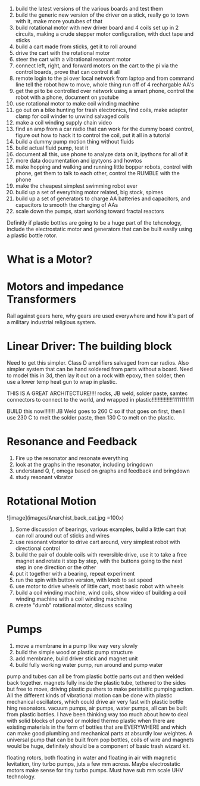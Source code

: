 1. build the latest versions of the various boards and test them
2. build the generic new version of the driver on a stick, really go to town with it, make more youtubes of that
3. build rotational motor with new driver board and 4 coils set up in 2 circuits, making a crude stepper motor configuration, with duct tape and sticks
4. build a cart made from sticks, get it to roll around
5. drive the cart with the rotational motor
6. steer the cart with a vibrational resonant motor
7. connect left, right, and forward motors on the cart to the pi via the control boards, prove that can control it all
8. remote login to the pi over local network from laptop and from command line tell the robot how to move, whole thing run off of 4 rechargable AA's
9. get the pi to be controlled over network using a smart phone, control the robot with a phone, document on youtube
10. use rotational motor to make coil winding machine
11. go out on a bike hunting for trash electronics, find coils, make adapter clamp for coil winder to unwind salvaged coils
12. make a coil winding supply chain video
13. find an amp from a car radio that can work for the dummy board control, figure out how to hack it to control the coil, put it all in a tutorial
14. build a dummy pump motion thing without fluids
15. build actual fluid pump, test it
16. document all this, use phone to analyze data on it, ipythons for all of it
17. more data documentation and ipytyons and howtos
18. make hopping and walking and running little bopper robots, control with phone, get them to talk to each other, control the RUMBLE with the phone
19. make the cheapest simplest swimming robot ever
20. build up a set of everything motor related, big stock, spimes
21. build up a set of generators to charge AA batteries and capacitors, and capacitors to smooth the charging of AAs
22. scale down the pumps, start working toward fractal reactors

Definitly if plastic bottles are going to be a huge part of the tehcnology, include the electrostatic motor and generators that can be built easily using a plastic bottle rotor.

# What is a Motor?

# Motors and impedance Transformers

Rail against gears here, why gears are used everywhere and how it's part of a military industrial religious system.  

# Linear Driver: The building block

Need to get this simpler.  Class D amplifiers salvaged from car radios.  Also simpler system that can be hand soldered from parts without a board.  Need to model this in 3d, then lay it out on a rock with epoxy, then solder, then use a lower temp heat gun to wrap in plastic.  

THIS IS A GREAT ARCHITECTURE!!!!  rocks, JB weld, solder paste, samtec connectors to connect to the world, and wrapped in plastic!!!!!!!!!!!!!!1111111111

BUILD this now!!!!!!! JB Weld goes to 260 C so if that goes on first, then I use 230 C to melt the solder paste, then 130 C to melt on the plastic.  

# Resonance and Feedback

1. Fire up the resonator and resonate everything
2. look at the graphs in the resonator, including bringdown
3. understand Q, f, omega based on graphs and feedback and bringdown 
4. study resonant vibrator

# Rotational Motion
![image](images/Anarchist_back_cat.jpg =100x) 

1. Some discussion of bearings, various examples, build a little cart that can roll around out of sticks and wires
2. use resonant vibrator to drive cart around, very simplest robot with directional control 
3. build the pair of double coils with reversible drive, use it to take a free magnet and rotate it step by step, with the buttons going to the next step in one direction or the other
4. put it together with a bearing, repeat experiment
5. run the spin with button version, with knob to set speed
6. use motor to drive wheels of little cart, most basic robot with wheels
7. build a coil winding machine, wind coils, show video of building a coil winding machine with a coil winding machine
8. create "dumb" rotational motor, discuss scaling


# Pumps

1. move a membrane in a pump like way very slowly
2. build the simple wood or plastic pump structure
3. add membrane, build driver stick and magnet unit
4. build fully working water pump, run around and pump water


 pump and tubes can all be from plastic bottle parts cut and then welded back together.  magnets fully inside the plastic tube, tethered to the sides but free to move, driving plastic pushers to make peristaltic pumping action.  All the different kinds of vibrational motion can be done with plastic mechanical oscillators, which could drive air very fast with plastic bottle hing resonators.  vacuum pumps, air pumps, water pumps, all can be built from plastic bottles.  I have been thinking way too much about how to deal with solid blocks of poured or molded thermo plastic when there are existing materials in the form of bottles that are EVERYWHERE and which can make good plumbing and mechanical parts at absurdly low weightes.  A universal pump that can be built from pop bottles, coils of wire and magnets would be huge, definitely should be a component of basic trash wizard kit.  
 
 floating rotors, both floating in water and floating in air with magnetic levitation, tiny turbo pumps, juts a few mm across. Maybe electrostatic motors make sense for tiny turbo pumps. Must have sub mm scale UHV technology.


